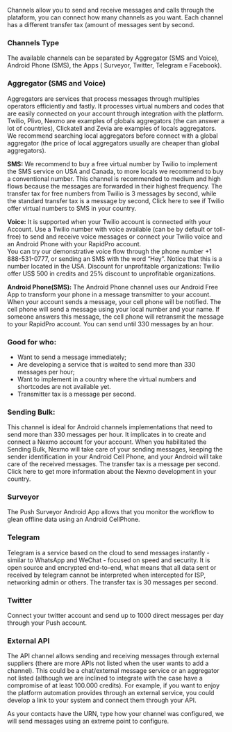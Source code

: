 <div class="align-justify">

<p> Channels allow you to send and receive messages and calls through the plataform, you can connect how many channels as you want. Each channel has a different transfer tax (amount of messages sent by second.</p>

### Channels Type
<p>The available channels can be separated by Aggregator (SMS and Voice), Android Phone (SMS), the Apps ( Surveyor, Twitter, Telegram e Facebook).  

### Aggregator (SMS and Voice)
 <p>Aggregators are services that process messages through multiples operators efficiently and fastly. It processes virtual numbers and codes that are easily connected on your account through integration with the platform. Twilio, Plivo, Nexmo are examples of globals aggregators (the can answer a lot of countries), Clickatell and Zevia are examples of locals aggregators. We recommend searching local aggregators before connect with a global aggregator (the price of local aggregators usually are cheaper than global aggregators).</p>

**SMS:** We recommend to buy a free virtual number by Twilio to implement the SMS service on USA and Canada, to more locals we recommend to buy a conventional number. This channel is recommended to medium and high flows because the messages are forwarded in their highest frequency. The transfer tax for free numbers from Twilio is 3 messages by second, while the standard transfer tax is a message by second, Click here to see if Twilio offer virtual numbers to SMS in your country.

**Voice:** It is supported when your Twilio account is connected with your Account. Use a Twilio number with voice available (can be by default or toll-free) to send and receive voice messages or connect your Twilio voice and an Android Phone with your RapidPro account. 			
You can try our demonstrative voice flow through the phone number +1 888-531-0777, or sending an SMS with the word “Hey”. Notice that this is a number located in the USA. 
Discount for unprofitable organizations: Twilio offer US$ 500 in credits and 25% discount to unprofitable organizations.

**Android Phone(SMS):** The Android Phone channel uses our Android Free App to transform your phone in a message transmitter to your account. When your account sends a message, your cell phone will be notified. The cell phone will send a message using your local number and your name. If someone answers this message, the cell phone will retransmit the message to your RapidPro account. You can send until 330 messages by an hour. 

### Good for who:
- Want to send a message immediately;
- Are developing a service that is waited to send more than 330 messages per hour;
- Want to implement in a country where the virtual numbers and shortcodes are not available yet.
- Transmitter tax is a message per second.

### Sending Bulk:
This channel is ideal for Android channels implementations that need to send more than 330 messages per hour. It implicates in to create and connect a Nexmo account for your account. When you habilitated the Sending Bulk, Nexmo will take care of your sending messages, keeping the sender identification in your Android Cell Phone, and your Android will take care of the received messages. The transfer tax is a message per second. Click here to get more information about the Nexmo development in your country.

### Surveyor
The Push Surveyor Android App allows that you monitor the workflow to glean offline data using an Android CellPhone.

### Telegram
Telegram is a service based on the cloud to send messages instantly - similar to WhatsApp and WeChat - focused on speed and security. It is open source and encrypted end-to-end, what means that all data sent or received by telegram cannot be interpreted when intercepted for ISP, networking admin or others. The transfer tax is 30 messages per second.

### Twitter
Connect your twitter account and send up to 1000 direct messages per day through your Push account.

### External API
The API channel allows sending and receiving messages through external suppliers (there are more APIs not listed when the user wants to add a channel). This could be a chat/external message service or an aggregator not listed (although we are inclined to integrate with the case have a compromise of at least 100.000 credits). 
For example, if you want to enjoy the platform automation provides through an external service, you could develop a link to your system and connect them through your API. 

As your contacts have the URN, type how your channel was configured, we will send messages using an extreme point to configure.

</div>

